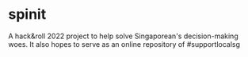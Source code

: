 # spinit
A hack&amp;roll 2022 project to help solve Singaporean's decision-making woes. It also hopes to serve as an online repository of #supportlocalsg
